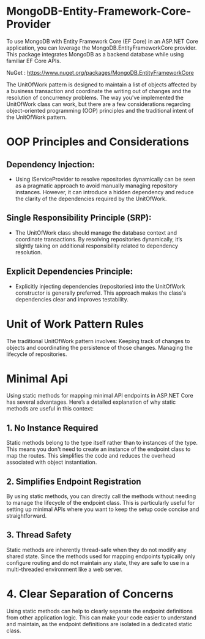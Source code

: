 # MongoDB-Entity-Framework-Core-Provider
To use MongoDB with Entity Framework Core (EF Core) in an ASP.NET Core application, you can leverage the MongoDB.EntityFrameworkCore provider. This package integrates MongoDB as a backend database while using familiar EF Core APIs.

NuGet : https://www.nuget.org/packages/MongoDB.EntityFrameworkCore

The UnitOfWork pattern is designed to maintain a list of objects affected by a business transaction and coordinate the writing out of changes and the resolution of concurrency problems. The way you've implemented the UnitOfWork class can work, but there are a few considerations regarding object-oriented programming (OOP) principles and the traditional intent of the UnitOfWork pattern.

# OOP Principles and Considerations
## Dependency Injection:
* Using IServiceProvider to resolve repositories dynamically can be seen as a pragmatic approach to avoid manually managing repository instances.
However, it can introduce a hidden dependency and reduce the clarity of the dependencies required by the UnitOfWork.

## Single Responsibility Principle (SRP):
* The UnitOfWork class should manage the database context and coordinate transactions. By resolving repositories dynamically, it’s slightly taking on additional responsibility related to dependency resolution.

## Explicit Dependencies Principle:
* Explicitly injecting dependencies (repositories) into the UnitOfWork constructor is generally preferred. This approach makes the class's dependencies clear and improves testability.

# Unit of Work Pattern Rules
The traditional UnitOfWork pattern involves:
Keeping track of changes to objects and coordinating the persistence of those changes.
Managing the lifecycle of repositories.

# Minimal Api
Using static methods for mapping minimal API endpoints in ASP.NET Core has several advantages. Here’s a detailed explanation of why static methods are useful in this context:

## 1. No Instance Required
Static methods belong to the type itself rather than to instances of the type. This means you don't need to create an instance of the endpoint class to map the routes. This simplifies the code and reduces the overhead associated with object instantiation.

## 2. Simplifies Endpoint Registration
By using static methods, you can directly call the methods without needing to manage the lifecycle of the endpoint class. This is particularly useful for setting up minimal APIs where you want to keep the setup code concise and straightforward.

## 3. Thread Safety
Static methods are inherently thread-safe when they do not modify any shared state. Since the methods used for mapping endpoints typically only configure routing and do not maintain any state, they are safe to use in a multi-threaded environment like a web server.

# 4. Clear Separation of Concerns
Using static methods can help to clearly separate the endpoint definitions from other application logic. This can make your code easier to understand and maintain, as the endpoint definitions are isolated in a dedicated static class.
